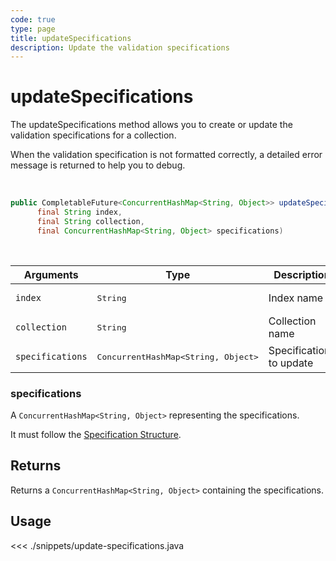 ```yaml
---
code: true
type: page
title: updateSpecifications
description: Update the validation specifications
---
```


# updateSpecifications

The updateSpecifications method allows you to create or update the validation specifications for a collection.

When the validation specification is not formatted correctly, a detailed error message is returned to help you to debug.

<br/>

```java
public CompletableFuture<ConcurrentHashMap<String, Object>> updateSpecifications(
      final String index,
      final String collection,
      final ConcurrentHashMap<String, Object> specifications)
```

<br/>

| Arguments        | Type                                         | Description              |
| ---------------- | -------------------------------------------- | ------------------------ |
| `index`          | <pre>String</pre>                            | Index name               |
| `collection`     | <pre>String</pre>                            | Collection name          |
| `specifications` | <pre>ConcurrentHashMap<String, Object></pre> | Specifications to update |

### specifications

A `ConcurrentHashMap<String, Object>` representing the specifications.

It must follow the [Specification Structure](/core/2/guides/advanced/data-validation).

## Returns

Returns a `ConcurrentHashMap<String, Object>` containing the specifications.

## Usage

<<< ./snippets/update-specifications.java